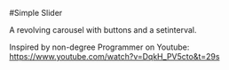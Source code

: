 #Simple Slider

A revolving carousel with buttons and a setinterval.

Inspired by non-degree Programmer on Youtube: 
https://www.youtube.com/watch?v=DqkH_PV5cto&t=29s